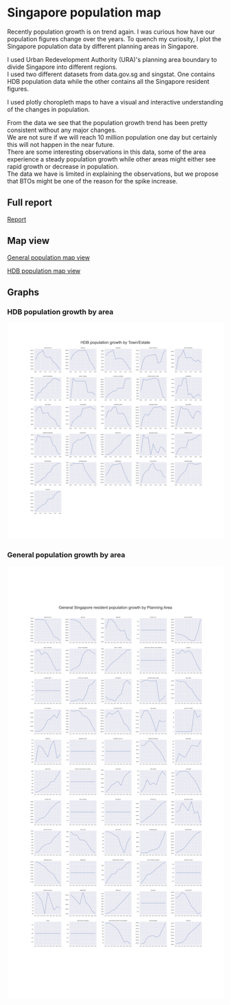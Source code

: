 # Singapore population map

Recently population growth is on trend again. I was curious how have our population figures change over the years. To quench my curiosity, I plot the Singapore population data by different planning areas in Singapore.

I used Urban Redevelopment Authority (URA)'s planning area boundary to divide Singapore into different regions.\
I used two different datasets from data.gov.sg and singstat. One contains HDB population data while the other contains all the Singapore resident figures.

I used plotly choropleth maps to have a visual and interactive understanding of the changes in population.

From the data we see that the population growth trend has been pretty consistent without any major changes.\
We are not sure if we will reach 10 million population one day but certainly this will not happen in the near future.\
There are some interesting observations in this data, some of the area experience a steady population growth while other areas might either see rapid growth or decrease in population.\
The data we have is limited in explaining the observations, but we propose that BTOs might be one of the reason for the spike increase.

## Full report
[Report](https://lingjie00.github.io/Singapore-population-map/)

## Map view
[General population map view](https://lingjie00.github.io/Singapore-population-map/output/pop_fig.html)

[HDB population map view](https://lingjie00.github.io/Singapore-population-map/output/HDB_fig.html)

## Graphs
### HDB population growth by area
![HDB population growth by area](https://raw.githubusercontent.com/lingjie00/Singapore-population-map/master/output/HDB_pop.png)



### General population growth by area
![General population growth by area](https://raw.githubusercontent.com/lingjie00/Singapore-population-map/master/output/sg_pop.png)
